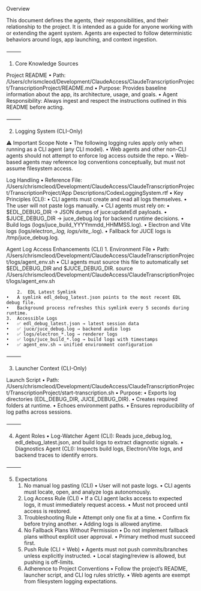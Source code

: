 Overview

This document defines the agents, their responsibilities, and their relationship to the project. It is intended as a guide for anyone working with or extending the agent system. Agents are expected to follow deterministic behaviors around logs, app launching, and context ingestion.

⸻

1. Core Knowledge Sources

Project README
	•	Path:
/Users/chrismcleod/Development/ClaudeAccess/ClaudeTranscriptionProject/TranscriptionProject/README.md
	•	Purpose:
Provides baseline information about the app, its architecture, usage, and goals.
	•	Agent Responsibility:
Always ingest and respect the instructions outlined in this README before acting.

⸻

2. Logging System (CLI-Only)

⚠️ Important Scope Note
	•	The following logging rules apply only when running as a CLI agent (any CLI model).
	•	Web agents and other non-CLI agents should not attempt to enforce log access outside the repo.
	•	Web-based agents may reference log conventions conceptually, but must not assume filesystem access.

Log Handling
	•	Reference File:
/Users/chrismcleod/Development/ClaudeAccess/ClaudeTranscriptionProject/TranscriptionProject/App Descriptions/CodexLoggingSystem.rtf
	•	Key Principles (CLI):
	•	CLI agents must create and read all logs themselves.
	•	The user will not paste logs manually.
	•	CLI agents must rely on:
	•	$EDL_DEBUG_DIR → JSON dumps of juce:updateEdl payloads.
	•	$JUCE_DEBUG_DIR → juce_debug.log for backend runtime decisions.
	•	Build logs (logs/juce_build_YYYYmmdd_HHMMSS.log).
	•	Electron and Vite logs (logs/electron_*.log, logs/vite_*.log).
	•	Fallback for JUCE logs is /tmp/juce_debug.log.

Agent Log Access Enhancements (CLI)
	1.	Environment File
	•	Path:
/Users/chrismcleod/Development/ClaudeAccess/ClaudeTranscriptionProject/logs/agent_env.sh
	•	CLI agents must source this file to automatically set $EDL_DEBUG_DIR and $JUCE_DEBUG_DIR.
	source /Users/chrismcleod/Development/ClaudeAccess/ClaudeTranscriptionProject/logs/agent_env.sh

		2.	EDL Latest Symlink
	•	A symlink edl_debug_latest.json points to the most recent EDL debug file.
	•	Background process refreshes this symlink every 5 seconds during runtime.
	3.	Accessible Logs
	•	✅ edl_debug_latest.json → latest session data
	•	✅ juce/juce_debug.log → backend audio logs
	•	✅ logs/electron_*.log → renderer logs
	•	✅ logs/juce_build_*.log → build logs with timestamps
	•	✅ agent_env.sh → unified environment configuration

⸻

3. Launcher Context (CLI-Only)

Launch Script
	•	Path:
/Users/chrismcleod/Development/ClaudeAccess/ClaudeTranscriptionProject/TranscriptionProject/start-transcription.sh
	•	Purpose:
	•	Exports log directories (EDL_DEBUG_DIR, JUCE_DEBUG_DIR).
	•	Creates required folders at runtime.
	•	Echoes environment paths.
	•	Ensures reproducibility of log paths across sessions.

⸻

4. Agent Roles
	•	Log-Watcher Agent (CLI):
Reads juce_debug.log, edl_debug_latest.json, and build logs to extract diagnostic signals.
	•	Diagnostics Agent (CLI):
Inspects build logs, Electron/Vite logs, and backend traces to identify errors.

⸻

5. Expectations
	1.	No manual log pasting (CLI)
	•	User will not paste logs.
	•	CLI agents must locate, open, and analyze logs autonomously.
	2.	Log Access Rule (CLI)
	•	If a CLI agent lacks access to expected logs, it must immediately request access.
	•	Must not proceed until access is restored.
	3.	Troubleshooting Rule
	•	Attempt only one fix at a time.
	•	Confirm fix before trying another.
	•	Adding logs is allowed anytime.
	4.	No Fallback Plans Without Permission
	•	Do not implement fallback plans without explicit user approval.
	•	Primary method must succeed first.
	5.	Push Rule (CLI + Web)
	•	Agents must not push commits/branches unless explicitly instructed.
	•	Local staging/review is allowed, but pushing is off-limits.
	6.	Adherence to Project Conventions
	•	Follow the project’s README, launcher script, and CLI log rules strictly.
	•	Web agents are exempt from filesystem logging expectations.
